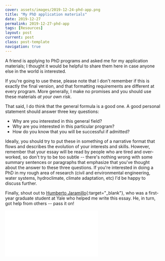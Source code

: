 ```yaml
---
cover: assets/images/2019-12-24-phd-app.png
title: "My PhD application materials"
date: 2019-12-27
permalink: 2019-12-27-phd-app
tags: [Resources]
layout: post
current: post
class: post-template
navigation: true
---
```


A friend is applying to PhD programs and asked me for my application materials; I thought it would be helpful to share them here in case anyone else in the world is interested.

If you're going to use these, please note that I don't remember if this is exactly the final version, and that formatting requirements are different at every program.
More generally, I make no promises and you should use these materials *at your own risk*.

That said, I do think that the general formula is a good one.
A good personal statement should answer three key questions:

* Why are you interested in this general field?
* Why are you interested in this particular program?
* How do you know that you will be successful if admitted?

Ideally, you should try to put these in something of a narrative format that flows and describes the evolution of your interests and skills.
However, remember that your essay will be read by people who are tired and over-worked, so don't try to be too subtle -- there's nothing wrong with some summary sentences or paragraphs that emphasize that you've thought about the answer to these three questions.
If you're interested in doing a PhD in my rough area of research (civil and environmental engineering, water systems, hydroclimate, climate adaptation, etc) I'd be happy to discuss further.

Finally, shout out to [Humberto Jaramillo](https://elimelechlab.yale.edu/people/humberto-jaramillo){:target="_blank"}, who was a first-year graduate student at Yale who helped me write this essay.
He, in turn, got help from others -- pass it on!

<embed src="{{ site.baseurl }}assets/pdf/2019-12-24-phd-app.pdf" type="application/pdf"/>